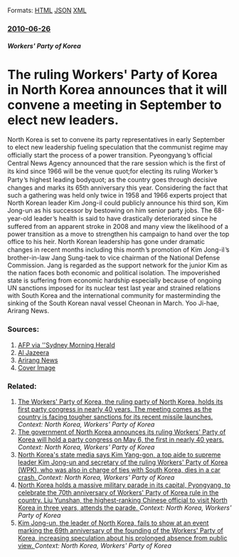 
Formats: [HTML](/news/2010/06/26/the-ruling-workers-party-of-korea-in-north-korea-announces-that-it-will-convene-a-meeting-in-september-to-elect-new-leaders.html)  [JSON](/news/2010/06/26/the-ruling-workers-party-of-korea-in-north-korea-announces-that-it-will-convene-a-meeting-in-september-to-elect-new-leaders.json)  [XML](/news/2010/06/26/the-ruling-workers-party-of-korea-in-north-korea-announces-that-it-will-convene-a-meeting-in-september-to-elect-new-leaders.xml)  

### [2010-06-26](/news/2010/06/26/index.md)

##### Workers' Party of Korea
# The ruling Workers' Party of Korea in North Korea announces that it will convene a meeting in September to elect new leaders. 

North Korea is set to convene its party representatives in early September to elect new leadership fueling speculation that the communist regime may officially start the process of a power transition. Pyeongyang ̔s official Central News Agency announced that the rare session which is the first of its kind since 1966 will be the venue quot;for electing its ruling Worker ̔s Party ̔s highest leading bodyquot; as the country goes through decisive changes and marks its 65th anniversary this year. Considering the fact that such a gathering was held only twice in 1958 and 1966 experts project that North Korean leader Kim Jong-il could publicly announce his third son, Kim Jong-un as his successor by bestowing on him senior party jobs. The 68-year-old leader ̔s health is said to have drastically deteriorated since he suffered from an apparent stroke in 2008 and many view the likelihood of a power transition as a move to strengthen his campaign to hand over the top office to his heir. North Korean leadership has gone under dramatic changes in recent months including this month ̔s promotion of Kim Jong-il ̔s brother-in-law Jang Sung-taek to vice chairman of the National Defense Commission. Jang is regarded as the support network for the junior Kim as the nation faces both economic and political isolation. The impoverished state is suffering from economic hardship especially because of ongoing UN sanctions imposed for its nuclear test last year and strained relations with South Korea and the international community for masterminding the sinking of the South Korean naval vessel Cheonan in March. Yoo Ji-hae, Arirang News. 


### Sources:

1. [AFP via ''Sydney Morning Herald](http://news.smh.com.au/breaking-news-world/nkorean-ruling-party-to-choose-new-leaders-media-20100626-zad0.html)
2. [Al Jazeera](http://english.aljazeera.net/news/asia-pacific/2010/06/201062654853137197.html)
3. [Arirang News](http://www.arirang.co.kr/News/News_View.asp?nseq=104372&code=Ne2&category=2)
3. [Cover Image](http://img.arirang.com/A_UpFile/News_Image/)

### Related:

1. [The Workers' Party of Korea, the ruling party of North Korea, holds its first party congress in nearly 40 years. The meeting comes as the country is facing tougher sanctions for its recent missile launches. ](/news/2016/05/6/the-workers-party-of-korea-the-ruling-party-of-north-korea-holds-its-first-party-congress-in-nearly-40-years-the-meeting-comes-as-the-co.md) _Context: North Korea, Workers' Party of Korea_
2. [The government of North Korea announces its ruling Workers' Party of Korea will hold a party congress on May 6, the first in nearly 40 years. ](/news/2016/04/27/the-government-of-north-korea-announces-its-ruling-workers-party-of-korea-will-hold-a-party-congress-on-may-6-the-first-in-nearly-40-years.md) _Context: North Korea, Workers' Party of Korea_
3. [North Korea's state media says Kim Yang-gon, a top aide to supreme leader Kim Jong-un and secretary of the ruling Workers' Party of Korea (WPK), who was also in charge of ties with South Korea, dies in a car crash. ](/news/2015/12/29/north-korea-s-state-media-says-kim-yang-gon-a-top-aide-to-supreme-leader-kim-jong-un-and-secretary-of-the-ruling-workers-party-of-korea-w.md) _Context: North Korea, Workers' Party of Korea_
4. [North Korea holds a massive military parade in its capital, Pyongyang, to celebrate the 70th anniversary of Workers' Party of Korea rule in the country. Liu Yunshan, the highest-ranking Chinese official to visit North Korea in three years, attends the parade. ](/news/2015/10/10/north-korea-holds-a-massive-military-parade-in-its-capital-pyongyang-to-celebrate-the-70th-anniversary-of-workers-party-of-korea-rule-in.md) _Context: North Korea, Workers' Party of Korea_
5. [Kim Jong-un, the leader of North Korea, fails to show at an event marking the 69th anniversary of the founding of the Workers' Party of Korea, increasing speculation about his prolonged absence from public view. ](/news/2014/10/10/kim-jong-un-the-leader-of-north-korea-fails-to-show-at-an-event-marking-the-69th-anniversary-of-the-founding-of-the-workers-party-of-kore.md) _Context: North Korea, Workers' Party of Korea_
